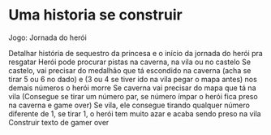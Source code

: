 # Uma historia se construir

Jogo: Jornada do herói

Detalhar história de sequestro da princesa e o início da jornada do herói pra resgatar
Herói pode procurar pistas na caverna, na vila ou no castelo
Se castelo, vai precisar do medalhão que tá escondido na caverna (acha se tirar 5 ou 6 no dado) e (3 ou 4 se tiver ido na vila pegar o mapa antes) nos demais números o herói morre
Se caverna vai precisar do mapa que tá na vila (Consegue se tirar um número par, se número ímpar o herói fica preso na caverna e game over) 
Se vila, ele consegue tirando qualquer número diferente de 1, se tirar 1, o herói tem muito azar e acaba sendo preso na vila
Construir texto de gamer over
